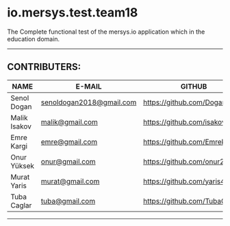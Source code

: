 # io.mersys.test.team18

The Complete functional test of the mersys.io application which in the education domain.

---

## CONTRIBUTERS:

NAME | E-MAIL | GITHUB
--- | --- | ---
Senol Dogan   | senoldogan2018@gmail.com |https://github.com/DoganSenol
Malik Isakov  | malik@gmail.com          |https://github.com/isakov-m
Emre Kargi    | emre@gmail.com           |https://github.com/Emrekrgi
Onur Yüksek   | onur@gmail.com           |https://github.com/onur2220
Murat Yaris   | murat@gmail.com          |https://github.com/yaris404
Tuba Caglar   | tuba@gmail.com           |https://github.com/TubaCaglar

---
